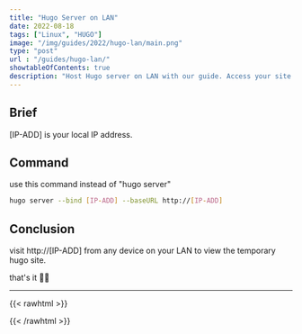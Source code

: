 ```yaml
---
title: "Hugo Server on LAN"
date: 2022-08-18
tags: ["Linux", "HUGO"]
image: "/img/guides/2022/hugo-lan/main.png"
type: "post"
url : "/guides/hugo-lan/"
showtableOfContents: true
description: "Host Hugo server on LAN with our guide. Access your site locally and improve testing and development capabilities with easy-to-follow steps"
---
```


## Brief

[IP-ADD] is your local IP address.

## Command

use this command instead of "hugo server" 

```bash
hugo server --bind [IP-ADD] --baseURL http://[IP-ADD]
```

## Conclusion

visit http://[IP-ADD] from any device on your LAN to view the temporary hugo site.

that's it ✌🏽

-------------------------------------------------------------
{{< rawhtml >}} 
 
{{< /rawhtml >}}